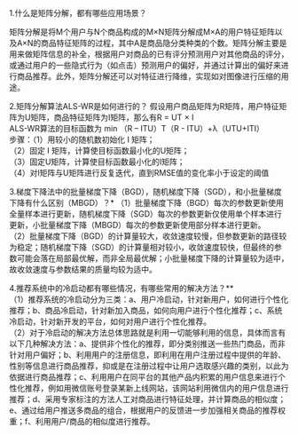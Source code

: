 1.什么是矩阵分解，都有哪些应用场景？

矩阵分解是将M个用户与N个商品构成的M×N矩阵分解成M×A的用户特征矩阵以及A×N的商品特征矩阵的过程，其中A是商品隐分类种类的个数。矩阵分解主要是用来做矩阵信息的补全，根据用户对商品的已有评分预测用户对其他商品的评分，或通过用户的一些隐式行为（如点击）预测用户的偏好，并通过计算出的偏好来进行商品推荐。此外，矩阵分解还可以对特征进行降维，实现如对图像进行压缩的用途。

2.矩阵分解算法ALS-WR是如何进行的？
假设用户商品矩阵为R矩阵，用户特征矩阵为U矩阵，商品特征矩阵为I矩阵，那么有R = UT × I  
ALS-WR算法的目标函数为 min （R – ITU）T（R - ITU）+λ（UTU+ITI）  
步骤：（1）用较小的随机数初始化 I 矩阵；  
（2）固定 I 矩阵，计算使目标函数最小化的U矩阵；  
（3）固定U矩阵，计算使目标函数最小化的I矩阵；  
（4）对I矩阵与U矩阵进行反复迭代，直到RMSE值的变化率小于设定的阈值  

3.梯度下降法中的批量梯度下降（BGD），随机梯度下降（SGD），和小批量梯度下降有什么区别（MBGD）？* 
（1）批量梯度下降（BGD）每次的参数更新使用全量样本进行更新，随机梯度下降（SGD）每次的参数更新仅使用单个样本进行更新，小批量梯度下降（MBGD）每次的参数更新使用部分样本进行更新。  
（2）批量梯度下降（BGD）的计算量较大，收敛速度较慢，但参数更新的路径较为稳定；随机梯度下降（SGD）的计算量相对较小，收敛速度较快，但最终的参数可能会落在局部最优解，而非全局最优解；小批量梯度下降的计算量较为适中，故收敛速度与参数结果的质量均较为适中。

4.推荐系统中的冷启动都有哪些情况，有哪些常用的解决方法？**  
（1）推荐系统的冷启动分为三类：a、用户冷启动，针对新用户，如何进行个性化推荐；b、商品冷启动，针对新加入商品，如何向用户进行个性化推荐；c、系统冷启动，针对新开发的平台，如何对用户进行个性化推荐。  
（2）对于冷启动的解决方法总体思路就是利用一切能够利用的信息，具体而言有以下几种解决方法：a、提供非个性化的推荐，即分类别推送一些热门商品，而非针对用户偏好；b、利用用户的注册信息，即利用在用户注册过程中提供的年龄、性别等信息进行商品推荐，抑或是在注册过程中让用户选取感兴趣的类别，以此为依据进行商品推荐；c、利用用户在同平台的其他产品内积累的用户信息来进行个性化推荐，例如用微信账号登录某新上线网站，该网站利用微信内的用户信息进行推荐；d、采用专家标注的方法人工对商品进行特征处理，并计算商品的相似度；e、通过给用户推送多商品的组合，根据用户的反馈进一步加强相关商品的推荐权重；f、利用用户/商品的相似度进行推荐。







